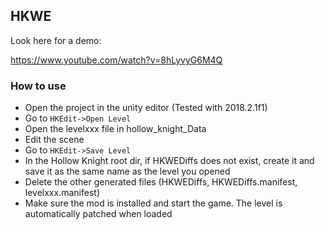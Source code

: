 ## HKWE

Look here for a demo:

https://www.youtube.com/watch?v=8hLyvyG6M4Q

### How to use

* Open the project in the unity editor (Tested with 2018.2.1f1)
* Go to `HKEdit->Open Level`
* Open the levelxxx file in hollow_knight_Data
* Edit the scene
* Go to `HKEdit->Save Level`
* In the Hollow Knight root dir, if HKWEDiffs does not exist, create it and save it as the same name as the level you opened
* Delete the other generated files (HKWEDiffs, HKWEDiffs.manifest, levelxxx.manifest)
* Make sure the mod is installed and start the game. The level is automatically patched when loaded